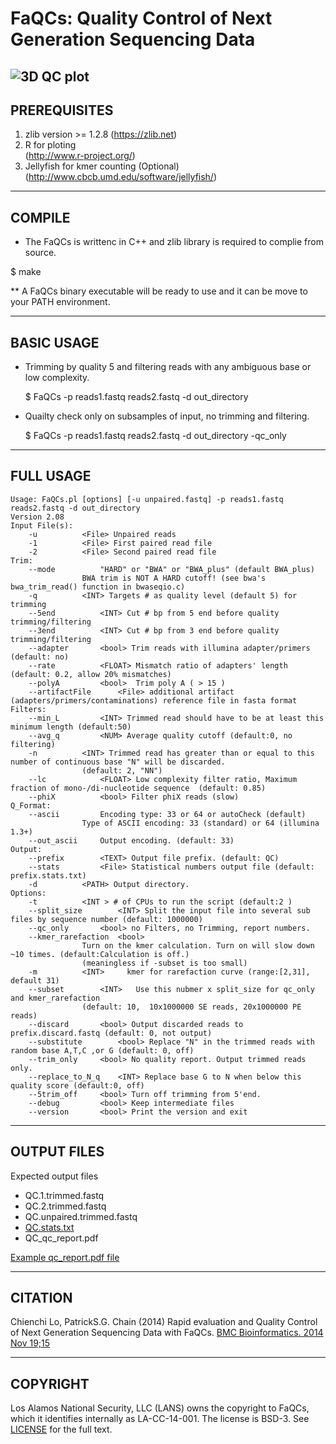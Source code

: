 FaQCs: Quality Control of Next Generation Sequencing Data
===========================================================
![3D QC plot](http://oi61.tinypic.com/n36p9x.jpg)
-------------
PREREQUISITES
-------------

1. zlib version >= 1.2.8
   (https://zlib.net)
2. R for ploting                 
   (http://www.r-project.org/)                             
3. Jellyfish for kmer counting   (Optional) 
   (http://www.cbcb.umd.edu/software/jellyfish/) 


-------
COMPILE
-------
*  The FaQCs is writtenc in C++ and zlib library is required to complie from source.

  $ make
  
** A FaQCs binary executable will be ready to use and it can be move to your PATH environment.

-----------
BASIC USAGE
-----------

* Trimming by quality 5 and filtering reads with any ambiguous base or low complexity.

  $ FaQCs -p reads1.fastq reads2.fastq -d out_directory

* Quailty check only on subsamples of input, no trimming and filtering. 

  $ FaQCs -p reads1.fastq reads2.fastq -d out_directory -qc_only 

-----------
FULL USAGE
-----------

```     
Usage: FaQCs.pl [options] [-u unpaired.fastq] -p reads1.fastq reads2.fastq -d out_directory
Version 2.08
Input File(s):
	-u			<File> Unpaired reads
	-1			<File> First paired read file
	-2			<File> Second paired read file
Trim:
	--mode			"HARD" or "BWA" or "BWA_plus" (default BWA_plus)
				BWA trim is NOT A HARD cutoff! (see bwa's bwa_trim_read() function in bwaseqio.c)
	-q			<INT> Targets # as quality level (default 5) for trimming
	--5end			<INT> Cut # bp from 5 end before quality trimming/filtering
	--3end			<INT> Cut # bp from 3 end before quality trimming/filtering
	--adapter		<bool> Trim reads with illumina adapter/primers (default: no)
	--rate			<FLOAT> Mismatch ratio of adapters' length (default: 0.2, allow 20% mismatches)
	--polyA			<bool>  Trim poly A ( > 15 )
	--artifactFile		<File> additional artifact (adapters/primers/contaminations) reference file in fasta format
Filters:
	--min_L			<INT> Trimmed read should have to be at least this minimum length (default:50)
	--avg_q			<NUM> Average quality cutoff (default:0, no filtering)
	-n			<INT> Trimmed read has greater than or equal to this number of continuous base "N" will be discarded.
				(default: 2, "NN")
	--lc			<FLOAT> Low complexity filter ratio, Maximum fraction of mono-/di-nucleotide sequence  (default: 0.85)
	--phiX			<bool> Filter phiX reads (slow)
Q_Format:
	--ascii			Encoding type: 33 or 64 or autoCheck (default)
				Type of ASCII encoding: 33 (standard) or 64 (illumina 1.3+)
	--out_ascii		Output encoding. (default: 33)
Output:
	--prefix		<TEXT> Output file prefix. (default: QC)
	--stats			<File> Statistical numbers output file (default: prefix.stats.txt)
	-d			<PATH> Output directory.
Options:
	-t			<INT > # of CPUs to run the script (default:2 )
	--split_size		<INT> Split the input file into several sub files by sequence number (default: 1000000)
	--qc_only		<bool> no Filters, no Trimming, report numbers.
	--kmer_rarefaction	<bool>
				Turn on the kmer calculation. Turn on will slow down ~10 times. (default:Calculation is off.)
				(meaningless if -subset is too small)
	-m			<INT>     kmer for rarefaction curve (range:[2,31], default 31)
	--subset		<INT>   Use this nubmer x split_size for qc_only and kmer_rarefaction
				(default: 10,  10x1000000 SE reads, 20x1000000 PE reads)
	--discard		<bool> Output discarded reads to prefix.discard.fastq (default: 0, not output)
	--substitute		<bool> Replace "N" in the trimmed reads with random base A,T,C ,or G (default: 0, off)
	--trim_only		<bool> No quality report. Output trimmed reads only.
	--replace_to_N_q	<INT> Replace base G to N when below this quality score (default:0, off)
	--5trim_off		<bool> Turn off trimming from 5'end.
	--debug			<bool> Keep intermediate files
	--version		<bool> Print the version and exit
```

------------
OUTPUT FILES
------------
Expected output files
- QC.1.trimmed.fastq
- QC.2.trimmed.fastq
- QC.unpaired.trimmed.fastq
- [QC.stats.txt](https://raw.githubusercontent.com/LANL-Bioinformatics/FaQCs/master/example/output/QC.stats.txt)
- QC_qc_report.pdf

[Example qc_report.pdf file](https://www.ncbi.nlm.nih.gov/pmc/articles/PMC4246454/bin/12859_2014_366_MOESM1_ESM.pdf)

--------
CITATION
--------

Chienchi Lo, PatrickS.G. Chain (2014) Rapid evaluation and Quality Control of Next Generation Sequencing Data with FaQCs. [BMC Bioinformatics. 2014 Nov 19;15 ](http://www.ncbi.nlm.nih.gov/pubmed/25408143)

---------
COPYRIGHT
---------

Los Alamos National Security, LLC (LANS) owns the copyright to FaQCs, which it identifies internally as LA-CC-14-001. The license is BSD-3. See [LICENSE](https://github.com/LANL-Bioinformatics/FaQCs/blob/v2/LICENSE) for the full text.
